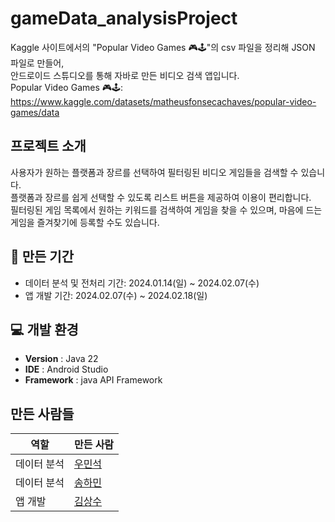 # gameData_analysisProject
Kaggle 사이트에서의 "Popular Video Games 🎮🕹️"의 csv 파일을 정리해 JSON 파일로 만들어, </br>
안드로이드 스튜디오를 통해 자바로 만든 비디오 검색 앱입니다. <br/>
Popular Video Games 🎮🕹️: https://www.kaggle.com/datasets/matheusfonsecachaves/popular-video-games/data

##  프로젝트 소개
사용자가 원하는 플랫폼과 장르를 선택하여 필터링된 비디오 게임들을 검색할 수 있습니다.<br>
플랫폼과 장르를 쉽게 선택할 수 있도록 리스트 버튼을 제공하여 이용이 편리합니다.<br>
필터링된 게임 목록에서 원하는 키워드를 검색하여 게임을 찾을 수 있으며, 마음에 드는 게임을 즐겨찾기에 등록할 수도 있습니다.

## 📅 만든 기간
- 데이터 분석 및 전처리 기간: 2024.01.14(일) ~ 2024.02.07(수)<br>
- 앱 개발 기간: 2024.02.07(수) ~ 2024.02.18(일)

## 💻 개발 환경
- **Version** : Java 22
- **IDE** : Android Studio
- **Framework** : java API Framework

## 만든 사람들
| 역할      | 만든 사람 |
|-----------|----------------------|
| 데이터 분석 | [우민석](https://github.com/mindoll1101) |
| 데이터 분석 | [송하민](https://github.com/Songhamin01) |
| 앱 개발   | [김상수](https://github.com/raminkim) |
